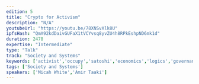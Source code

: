 ```yaml
---
edition: 5
title: "Crypto for Activism"
description: "N/A"
youtubeUrl: "https://youtu.be/78XNSvXlk8U"
ipfsHash: "QmX92kdDaivGUFaX1tVCYvsq8yvZU4h8RPkEshpND6mk1d"
duration: 2478
expertise: "Intermediate"
type: "Talk"
track: "Society and Systems"
keywords: ['activist','occupy','satoshi','economics','logics','governance','funding mechanisms','adversarial','general']
tags: ['Society and Systems']
speakers: ['Micah White','Amir Taaki']
---
```

